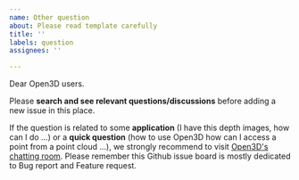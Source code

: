 ```yaml
---
name: Other question
about: Please read template carefully
title: ''
labels: question
assignees: ''

---
```


Dear Open3D users.

Please **search and see relevant questions/discussions** before adding a new issue in this place.

If the question is related to some **application** (I have this depth images, how can I do ...) or a **quick question** (how to use Open3D how can I access a point from a point cloud ...), we strongly recommend to visit [Open3D's chatting room](https://discord.gg/D35BGvn). Please remember this Github issue board is mostly dedicated to Bug report and Feature request.
